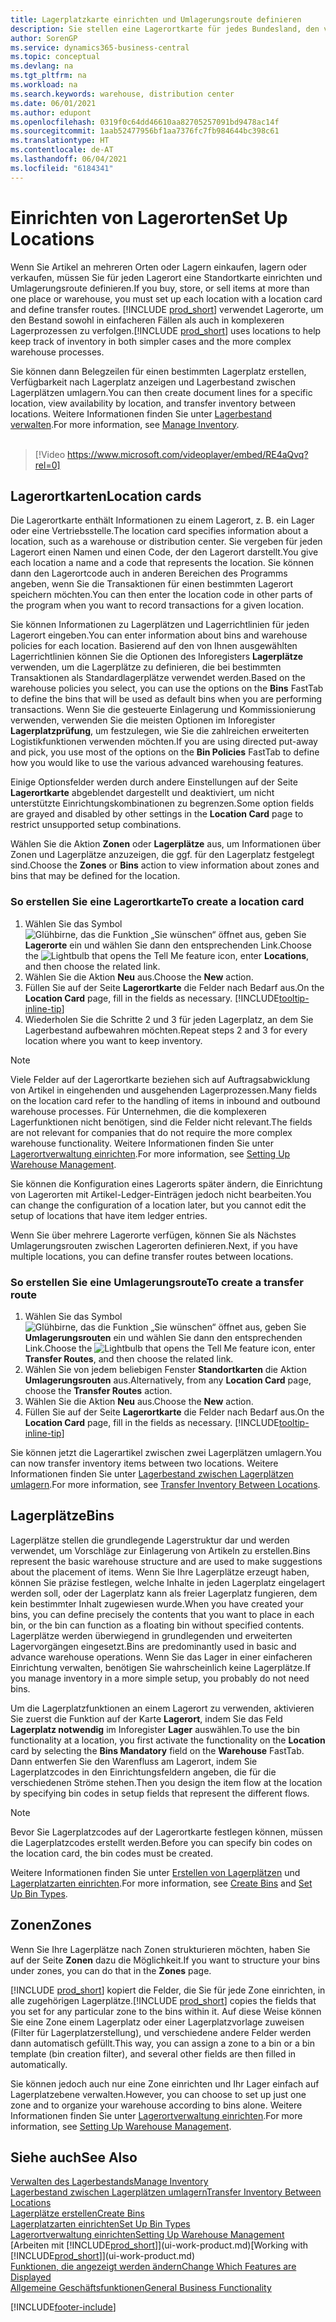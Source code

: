 ```yaml
---
title: Lagerplatzkarte einrichten und Umlagerungsroute definieren
description: Sie stellen eine Lagerortkarte für jedes Bundesland, den von Lagerartikel speichern, beispielsweise, ein Lager oder eine Vertriebsstelle und Einrichtungsrouten, um Artikel zwischen Lagerorten umlagern erstellen.
author: SorenGP
ms.service: dynamics365-business-central
ms.topic: conceptual
ms.devlang: na
ms.tgt_pltfrm: na
ms.workload: na
ms.search.keywords: warehouse, distribution center
ms.date: 06/01/2021
ms.author: edupont
ms.openlocfilehash: 0319f0c64dd46610aa82705257091bd9478ac14f
ms.sourcegitcommit: 1aab52477956bf1aa7376fc7fb984644bc398c61
ms.translationtype: HT
ms.contentlocale: de-AT
ms.lasthandoff: 06/04/2021
ms.locfileid: "6184341"
---
```

# <a name="set-up-locations"></a><span data-ttu-id="9c0f6-103">Einrichten von Lagerorten</span><span class="sxs-lookup"><span data-stu-id="9c0f6-103">Set Up Locations</span></span>

<span data-ttu-id="9c0f6-104">Wenn Sie Artikel an mehreren Orten oder Lagern einkaufen, lagern oder verkaufen, müssen Sie für jeden Lagerort eine Standortkarte einrichten und Umlagerungsroute definieren.</span><span class="sxs-lookup"><span data-stu-id="9c0f6-104">If you buy, store, or sell items at more than one place or warehouse, you must set up each location with a location card and define transfer routes.</span></span> <span data-ttu-id="9c0f6-105">[!INCLUDE [prod_short](includes/prod_short.md)] verwendet Lagerorte, um den Bestand sowohl in einfacheren Fällen als auch in komplexeren Lagerprozessen zu verfolgen.</span><span class="sxs-lookup"><span data-stu-id="9c0f6-105">[!INCLUDE [prod_short](includes/prod_short.md)] uses locations to help keep track of inventory in both simpler cases and the more complex warehouse processes.</span></span>

<span data-ttu-id="9c0f6-106">Sie können dann Belegzeilen für einen bestimmten Lagerplatz erstellen, Verfügbarkeit nach Lagerplatz anzeigen und Lagerbestand zwischen Lagerplätzen umlagern.</span><span class="sxs-lookup"><span data-stu-id="9c0f6-106">You can then create document lines for a specific location, view availability by location, and transfer inventory between locations.</span></span> <span data-ttu-id="9c0f6-107">Weitere Informationen finden Sie unter [Lagerbestand verwalten](inventory-manage-inventory.md).</span><span class="sxs-lookup"><span data-stu-id="9c0f6-107">For more information, see [Manage Inventory](inventory-manage-inventory.md).</span></span>
<br><br>  
  
> [!Video https://www.microsoft.com/videoplayer/embed/RE4aQvq?rel=0]

## <a name="location-cards"></a><span data-ttu-id="9c0f6-108">Lagerortkarten</span><span class="sxs-lookup"><span data-stu-id="9c0f6-108">Location cards</span></span>

<span data-ttu-id="9c0f6-109">Die Lagerortkarte enthält Informationen zu einem Lagerort, z. B. ein Lager oder eine Vertriebsstelle.</span><span class="sxs-lookup"><span data-stu-id="9c0f6-109">The location card specifies information about a location, such as a warehouse or distribution center.</span></span> <span data-ttu-id="9c0f6-110">Sie vergeben für jeden Lagerort einen Namen und einen Code, der den Lagerort darstellt.</span><span class="sxs-lookup"><span data-stu-id="9c0f6-110">You give each location a name and a code that represents the location.</span></span> <span data-ttu-id="9c0f6-111">Sie können dann den Lagerortcode auch in anderen Bereichen des Programms angeben, wenn Sie die Transaktionen für einen bestimmten Lagerort speichern möchten.</span><span class="sxs-lookup"><span data-stu-id="9c0f6-111">You can then enter the location code in other parts of the program when you want to record transactions for a given location.</span></span>  

<span data-ttu-id="9c0f6-112">Sie können Informationen zu Lagerplätzen und Lagerrichtlinien für jeden Lagerort eingeben.</span><span class="sxs-lookup"><span data-stu-id="9c0f6-112">You can enter information about bins and warehouse policies for each location.</span></span> <span data-ttu-id="9c0f6-113">Basierend auf den von Ihnen ausgewählten Lagerrichtlinien können Sie die Optionen des Inforegisters **Lagerplätze** verwenden, um die Lagerplätze zu definieren, die bei bestimmten Transaktionen als Standardlagerplätze verwendet werden.</span><span class="sxs-lookup"><span data-stu-id="9c0f6-113">Based on the warehouse policies you select, you can use the options on the **Bins** FastTab to define the bins that will be used as default bins when you are performing transactions.</span></span> <span data-ttu-id="9c0f6-114">Wenn Sie die gesteuerte Einlagerung und Kommissionierung verwenden, verwenden Sie die meisten Optionen im Inforegister **Lagerplatzprüfung**, um festzulegen, wie Sie die zahlreichen erweiterten Logistikfunktionen verwenden möchten.</span><span class="sxs-lookup"><span data-stu-id="9c0f6-114">If you are using directed put-away and pick, you use most of the options on the **Bin Policies** FastTab to define how you would like to use the various advanced warehousing features.</span></span>  

<span data-ttu-id="9c0f6-115">Einige Optionsfelder werden durch andere Einstellungen auf der Seite **Lagerortkarte** abgeblendet dargestellt und deaktiviert, um nicht unterstützte Einrichtungskombinationen zu begrenzen.</span><span class="sxs-lookup"><span data-stu-id="9c0f6-115">Some option fields are grayed and disabled by other settings in the **Location Card** page to restrict unsupported setup combinations.</span></span>  

<span data-ttu-id="9c0f6-116">Wählen Sie die Aktion **Zonen** oder **Lagerplätze** aus, um Informationen über Zonen und Lagerplätze anzuzeigen, die ggf. für den Lagerplatz festgelegt sind.</span><span class="sxs-lookup"><span data-stu-id="9c0f6-116">Choose the **Zones** or **Bins** action to view information about zones and bins that may be defined for the location.</span></span>

### <a name="to-create-a-location-card"></a><span data-ttu-id="9c0f6-117">So erstellen Sie eine Lagerortkarte</span><span class="sxs-lookup"><span data-stu-id="9c0f6-117">To create a location card</span></span>

1. <span data-ttu-id="9c0f6-118">Wählen Sie das Symbol ![Glühbirne, das die Funktion „Sie wünschen“ öffnet](media/ui-search/search_small.png "Tell Me-Funktion") aus, geben Sie **Lagerorte** ein und wählen Sie dann den entsprechenden Link.</span><span class="sxs-lookup"><span data-stu-id="9c0f6-118">Choose the ![Lightbulb that opens the Tell Me feature](media/ui-search/search_small.png "Tell me what you want to do") icon, enter **Locations**, and then choose the related link.</span></span>
2. <span data-ttu-id="9c0f6-119">Wählen Sie die Aktion **Neu** aus.</span><span class="sxs-lookup"><span data-stu-id="9c0f6-119">Choose the **New** action.</span></span>
3. <span data-ttu-id="9c0f6-120">Füllen Sie auf der Seite **Lagerortkarte** die Felder nach Bedarf aus.</span><span class="sxs-lookup"><span data-stu-id="9c0f6-120">On the **Location Card** page, fill in the fields as necessary.</span></span> [!INCLUDE[tooltip-inline-tip](includes/tooltip-inline-tip_md.md)]
4. <span data-ttu-id="9c0f6-121">Wiederholen Sie die Schritte 2 und 3 für jeden Lagerplatz, an dem Sie Lagerbestand aufbewahren möchten.</span><span class="sxs-lookup"><span data-stu-id="9c0f6-121">Repeat steps 2 and 3 for every location where you want to keep inventory.</span></span>

> [!NOTE]  
> <span data-ttu-id="9c0f6-122">Viele Felder auf der Lagerortkarte beziehen sich auf Auftragsabwicklung von Artikel in eingehenden und ausgehenden Lagerprozessen.</span><span class="sxs-lookup"><span data-stu-id="9c0f6-122">Many fields on the location card refer to the handling of items in inbound and outbound warehouse processes.</span></span> <span data-ttu-id="9c0f6-123">Für Unternehmen, die die komplexeren Lagerfunktionen nicht benötigen, sind die Felder nicht relevant.</span><span class="sxs-lookup"><span data-stu-id="9c0f6-123">The fields are not relevant for companies that do not require the more complex warehouse functionality.</span></span> <span data-ttu-id="9c0f6-124">Weitere Informationen finden Sie unter [Lagerortverwaltung einrichten](warehouse-setup-warehouse.md).</span><span class="sxs-lookup"><span data-stu-id="9c0f6-124">For more information, see [Setting Up Warehouse Management](warehouse-setup-warehouse.md).</span></span>

<span data-ttu-id="9c0f6-125">Sie können die Konfiguration eines Lagerorts später ändern, die Einrichtung von Lagerorten mit Artikel-Ledger-Einträgen jedoch nicht bearbeiten.</span><span class="sxs-lookup"><span data-stu-id="9c0f6-125">You can change the configuration of a location later, but you cannot edit the setup of locations that have item ledger entries.</span></span>  

<span data-ttu-id="9c0f6-126">Wenn Sie über mehrere Lagerorte verfügen, können Sie als Nächstes Umlagerungsrouten zwischen Lagerorten definieren.</span><span class="sxs-lookup"><span data-stu-id="9c0f6-126">Next, if you have multiple locations, you can define transfer routes between locations.</span></span>  

### <a name="to-create-a-transfer-route"></a><span data-ttu-id="9c0f6-127">So erstellen Sie eine Umlagerungsroute</span><span class="sxs-lookup"><span data-stu-id="9c0f6-127">To create a transfer route</span></span>

1. <span data-ttu-id="9c0f6-128">Wählen Sie das Symbol ![Glühbirne, das die Funktion „Sie wünschen“ öffnet](media/ui-search/search_small.png "Tell Me-Funktion") aus, geben Sie **Umlagerungsrouten** ein und wählen Sie dann den entsprechenden Link.</span><span class="sxs-lookup"><span data-stu-id="9c0f6-128">Choose the ![Lightbulb that opens the Tell Me feature](media/ui-search/search_small.png "Tell me what you want to do") icon, enter **Transfer Routes**, and then choose the related link.</span></span>
2. <span data-ttu-id="9c0f6-129">Wählen Sie von jedem beliebigen Fenster **Standortkarten** die Aktion **Umlagerungsrouten** aus.</span><span class="sxs-lookup"><span data-stu-id="9c0f6-129">Alternatively, from any **Location Card** page, choose the **Transfer Routes** action.</span></span>
3. <span data-ttu-id="9c0f6-130">Wählen Sie die Aktion **Neu** aus.</span><span class="sxs-lookup"><span data-stu-id="9c0f6-130">Choose the **New** action.</span></span>
4. <span data-ttu-id="9c0f6-131">Füllen Sie auf der Seite **Lagerortkarte** die Felder nach Bedarf aus.</span><span class="sxs-lookup"><span data-stu-id="9c0f6-131">On the **Location Card** page, fill in the fields as necessary.</span></span> [!INCLUDE[tooltip-inline-tip](includes/tooltip-inline-tip_md.md)]

<span data-ttu-id="9c0f6-132">Sie können jetzt die Lagerartikel zwischen zwei Lagerplätzen umlagern.</span><span class="sxs-lookup"><span data-stu-id="9c0f6-132">You can now transfer inventory items between two locations.</span></span> <span data-ttu-id="9c0f6-133">Weitere Informationen finden Sie unter [Lagerbestand zwischen Lagerplätzen umlagern](inventory-how-transfer-between-locations.md).</span><span class="sxs-lookup"><span data-stu-id="9c0f6-133">For more information, see [Transfer Inventory Between Locations](inventory-how-transfer-between-locations.md).</span></span>    

## <a name="bins"></a><span data-ttu-id="9c0f6-134">Lagerplätze</span><span class="sxs-lookup"><span data-stu-id="9c0f6-134">Bins</span></span>

<span data-ttu-id="9c0f6-135">Lagerplätze stellen die grundlegende Lagerstruktur dar und werden verwendet, um Vorschläge zur Einlagerung von Artikeln zu erstellen.</span><span class="sxs-lookup"><span data-stu-id="9c0f6-135">Bins represent the basic warehouse structure and are used to make suggestions about the placement of items.</span></span> <span data-ttu-id="9c0f6-136">Wenn Sie Ihre Lagerplätze erzeugt haben, können Sie präzise festlegen, welche Inhalte in jeden Lagerplatz eingelagert werden soll, oder der Lagerplatz kann als freier Lagerplatz fungieren, dem kein bestimmter Inhalt zugewiesen wurde.</span><span class="sxs-lookup"><span data-stu-id="9c0f6-136">When you have created your bins, you can define precisely the contents that you want to place in each bin, or the bin can function as a floating bin without specified contents.</span></span> <span data-ttu-id="9c0f6-137">Lagerplätze werden überwiegend in grundlegenden und erweiterten Lagervorgängen eingesetzt.</span><span class="sxs-lookup"><span data-stu-id="9c0f6-137">Bins are predominantly used in basic and advance warehouse operations.</span></span> <span data-ttu-id="9c0f6-138">Wenn Sie das Lager in einer einfacheren Einrichtung verwalten, benötigen Sie wahrscheinlich keine Lagerplätze.</span><span class="sxs-lookup"><span data-stu-id="9c0f6-138">If you manage inventory in a more simple setup, you probably do not need bins.</span></span>

<span data-ttu-id="9c0f6-139">Um die Lagerplatzfunktionen an einem Lagerort zu verwenden, aktivieren Sie zuerst die Funktion auf der Karte **Lagerort**, indem Sie das Feld **Lagerplatz notwendig** im Inforegister **Lager** auswählen.</span><span class="sxs-lookup"><span data-stu-id="9c0f6-139">To use the bin functionality at a location, you first activate the functionality on the **Location** card by selecting the **Bins Mandatory** field on the **Warehouse** FastTab.</span></span> <span data-ttu-id="9c0f6-140">Dann entwerfen Sie den Warenfluss am Lagerort, indem Sie Lagerplatzcodes in den Einrichtungsfeldern angeben, die für die verschiedenen Ströme stehen.</span><span class="sxs-lookup"><span data-stu-id="9c0f6-140">Then you design the item flow at the location by specifying bin codes in setup fields that represent the different flows.</span></span>

> [!NOTE]
> <span data-ttu-id="9c0f6-141">Bevor Sie Lagerplatzcodes auf der Lagerortkarte festlegen können, müssen die Lagerplatzcodes erstellt werden.</span><span class="sxs-lookup"><span data-stu-id="9c0f6-141">Before you can specify bin codes on the location card, the bin codes must be created.</span></span>

<span data-ttu-id="9c0f6-142">Weitere Informationen finden Sie unter [Erstellen von Lagerplätzen](warehouse-how-to-create-individual-bins.md) und [Lagerplatzarten einrichten](warehouse-how-to-set-up-bin-types.md).</span><span class="sxs-lookup"><span data-stu-id="9c0f6-142">For more information, see [Create Bins](warehouse-how-to-create-individual-bins.md) and [Set Up Bin Types](warehouse-how-to-set-up-bin-types.md).</span></span>  

## <a name="zones"></a><span data-ttu-id="9c0f6-143">Zonen</span><span class="sxs-lookup"><span data-stu-id="9c0f6-143">Zones</span></span>

<span data-ttu-id="9c0f6-144">Wenn Sie Ihre Lagerplätze nach Zonen strukturieren möchten, haben Sie auf der Seite **Zonen** dazu die Möglichkeit.</span><span class="sxs-lookup"><span data-stu-id="9c0f6-144">If you want to structure your bins under zones, you can do that in the **Zones** page.</span></span>

<span data-ttu-id="9c0f6-145">[!INCLUDE [prod_short](includes/prod_short.md)] kopiert die Felder, die Sie für jede Zone einrichten, in alle zugehörigen Lagerplätze.</span><span class="sxs-lookup"><span data-stu-id="9c0f6-145">[!INCLUDE [prod_short](includes/prod_short.md)] copies the fields that you set for any particular zone to the bins within it.</span></span> <span data-ttu-id="9c0f6-146">Auf diese Weise können Sie eine Zone einem Lagerplatz oder einer Lagerplatzvorlage zuweisen (Filter für Lagerplatzerstellung), und verschiedene andere Felder werden dann automatisch gefüllt.</span><span class="sxs-lookup"><span data-stu-id="9c0f6-146">This way, you can assign a zone to a bin or a bin template (bin creation filter), and several other fields are then filled in automatically.</span></span>

<span data-ttu-id="9c0f6-147">Sie können jedoch auch nur eine Zone einrichten und Ihr Lager einfach auf Lagerplatzebene verwalten.</span><span class="sxs-lookup"><span data-stu-id="9c0f6-147">However, you can choose to set up just one zone and to organize your warehouse according to bins alone.</span></span> <span data-ttu-id="9c0f6-148">Weitere Informationen finden Sie unter [Lagerortverwaltung einrichten](warehouse-setup-warehouse.md).</span><span class="sxs-lookup"><span data-stu-id="9c0f6-148">For more information, see [Setting Up Warehouse Management](warehouse-setup-warehouse.md).</span></span>  

## <a name="see-also"></a><span data-ttu-id="9c0f6-149">Siehe auch</span><span class="sxs-lookup"><span data-stu-id="9c0f6-149">See Also</span></span>

[<span data-ttu-id="9c0f6-150">Verwalten des Lagerbestands</span><span class="sxs-lookup"><span data-stu-id="9c0f6-150">Manage Inventory</span></span>](inventory-manage-inventory.md)  
[<span data-ttu-id="9c0f6-151">Lagerbestand zwischen Lagerplätzen umlagern</span><span class="sxs-lookup"><span data-stu-id="9c0f6-151">Transfer Inventory Between Locations</span></span>](inventory-how-transfer-between-locations.md)  
[<span data-ttu-id="9c0f6-152">Lagerplätze erstellen</span><span class="sxs-lookup"><span data-stu-id="9c0f6-152">Create Bins</span></span>](warehouse-how-to-create-individual-bins.md)  
[<span data-ttu-id="9c0f6-153">Lagerplatzarten einrichten</span><span class="sxs-lookup"><span data-stu-id="9c0f6-153">Set Up Bin Types</span></span>](warehouse-how-to-set-up-bin-types.md)  
[<span data-ttu-id="9c0f6-154">Lagerortverwaltung einrichten</span><span class="sxs-lookup"><span data-stu-id="9c0f6-154">Setting Up Warehouse Management</span></span>](warehouse-setup-warehouse.md)  
<span data-ttu-id="9c0f6-155">[Arbeiten mit [!INCLUDE[prod_short](includes/prod_short.md)]](ui-work-product.md)</span><span class="sxs-lookup"><span data-stu-id="9c0f6-155">[Working with [!INCLUDE[prod_short](includes/prod_short.md)]](ui-work-product.md)</span></span>  
[<span data-ttu-id="9c0f6-156">Funktionen, die angezeigt werden ändern</span><span class="sxs-lookup"><span data-stu-id="9c0f6-156">Change Which Features are Displayed</span></span>](ui-experiences.md)  
[<span data-ttu-id="9c0f6-157">Allgemeine Geschäftsfunktionen</span><span class="sxs-lookup"><span data-stu-id="9c0f6-157">General Business Functionality</span></span>](ui-across-business-areas.md)


[!INCLUDE[footer-include](includes/footer-banner.md)]